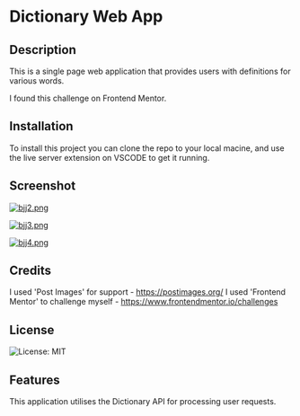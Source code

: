 # Dictionary Web App

## Description

This is a single page web application that provides users with definitions for various words. 

I found this challenge on Frontend Mentor. 

## Installation

To install this project you can clone the repo to your local macine, and use the live server extension on VSCODE to get it running.


## Screenshot

[![bjj2.png](https://i.postimg.cc/GmTddgKf/bjj2.png)](https://postimg.cc/nXx61k6K)

[![bjj3.png](https://i.postimg.cc/XY5STG7S/bjj3.png)](https://postimg.cc/w19GNBm0)

[![bjj4.png](https://i.postimg.cc/0QWB6P20/bjj4.png)](https://postimg.cc/PpD49GDC)

## Credits

I used 'Post Images' for support - https://postimages.org/
I used 'Frontend Mentor' to challenge myself - https://www.frontendmentor.io/challenges 

## License

![License: MIT](https://img.shields.io/badge/License-MIT-yellow.svg)

## Features

This application utilises the Dictionary API for processing user requests.

